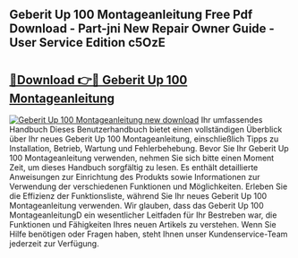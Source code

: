 ## Geberit Up 100 Montageanleitung Free Pdf Download - Part-jni New Repair Owner Guide - User Service Edition c5OzE

# <h2><a href="http://df6vc6.blite.top/?on=Geberit+Up+100+Montageanleitung">🔗Download 👉🔴 Geberit Up 100 Montageanleitung</a></h2>

[![Geberit Up 100 Montageanleitung new download](https://i.imgur.com/lujVjoI.png)](http://df6vc6.blite.top/?on=Geberit+Up+100+Montageanleitung)
Ihr umfassendes Handbuch Dieses Benutzerhandbuch bietet einen vollständigen Überblick über Ihr neues Geberit Up 100 Montageanleitung, einschließlich Tipps zu Installation, Betrieb, Wartung und Fehlerbehebung. Bevor Sie Ihr Geberit Up 100 Montageanleitung verwenden, nehmen Sie sich bitte einen Moment Zeit, um dieses Handbuch sorgfältig zu lesen. Es enthält detaillierte Anweisungen zur Einrichtung des Produkts sowie Informationen zur Verwendung der verschiedenen Funktionen und Möglichkeiten. Erleben Sie die Effizienz der Funktionsliste, während Sie Ihr neues Geberit Up 100 Montageanleitung verwenden. Wir glauben, dass das Geberit Up 100 MontageanleitungD ein wesentlicher Leitfaden für Ihr Bestreben war, die Funktionen und Fähigkeiten Ihres neuen Artikels zu verstehen. Wenn Sie Hilfe benötigen oder Fragen haben, steht Ihnen unser Kundenservice-Team jederzeit zur Verfügung.
